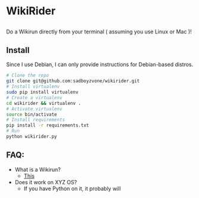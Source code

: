 # WikiRider
##
Do a Wikirun directly from your terminal ( assuming you use Linux or Mac )!
## Install
Since I use Debian, I can only provide instructions for Debian-based distros.
```bash
# Clone the repo
git clone git@github.com:sadboyzvone/wikirider.git
# Install virtualenv
sudo pip install virtualenv
# Create a virtualenv
cd wikirider && virtualenv .
# Activate virtualenv
source bin/activate
# Install requirements
pip install -r requirements.txt
# Run
python wikirider.py
```
## FAQ:
* What is a Wikirun?
	* [This](http://www.urbandictionary.com/define.php?term=Wikirun)
* Does it work on XYZ OS?
	* If you have Python on it, it probably will
